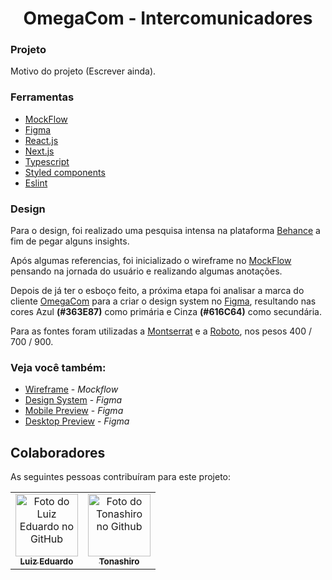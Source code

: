<h1 align="center">OmegaCom - Intercomunicadores</h1>

### Projeto

Motivo do projeto (Escrever ainda).

### Ferramentas

- [MockFlow](https://wireframepro.mockflow.com/)
- [Figma](https://www.figma.com/)
- [React.js](https://reactjs.org/)
- [Next.js](https://nextjs.org/)
- [Typescript](https://www.typescriptlang.org/)
- [Styled components](https://styled-components.com/)
- [Eslint](https://eslint.org/)

### Design

Para o design, foi realizado uma pesquisa intensa na plataforma [Behance](https://www.behance.net/) a fim de pegar alguns insights.

Após algumas referencias, foi inicializado o wireframe no [MockFlow](https://wireframepro.mockflow.com/) pensando na jornada do usuário e realizando algumas anotações.

Depois de já ter o esboço feito, a próxima etapa foi analisar a marca do cliente [OmegaCom](#) para a criar o design system no [Figma](https://www.figma.com/), resultando nas cores Azul **(#363E87)** como primária e Cinza **(#616C64)** como secundária. 

Para as fontes foram utilizadas a [Montserrat](https://fonts.google.com/specimen/Montserrat) e a [Roboto](https://fonts.google.com/specimen/Roboto?query=Roboto), nos pesos 400 / 700 / 900.

### Veja você também:

- [Wireframe](https://wireframepro.mockflow.com/editor.jsp?editor=off&publicid=Mf5d203283702d8eb5d360f7abf45766e1650732896819&projectid=MLRMFJLU4h&perm=Owner) - *Mockflow*
- [Design System](https://www.figma.com/file/OkkU2U2CPGAsB3F3OwSXDv/OmegaCom?node-id=11%3A288) - *Figma*
- [Mobile Preview](https://www.figma.com/proto/OkkU2U2CPGAsB3F3OwSXDv/OmegaCom?node-id=73%3A1747&scaling=min-zoom&page-id=1%3A4&starting-point-node-id=73%3A1746) - *Figma*
- [Desktop Preview](https://www.figma.com/proto/OkkU2U2CPGAsB3F3OwSXDv/OmegaCom?node-id=11%3A507&scaling=min-zoom&page-id=1%3A3&starting-point-node-id=11%3A508) - *Figma*


## Colaboradores

As seguintes pessoas contribuíram para este projeto:

<table>
  <tr>
    <td align="center">
      <a href="https://github.com/EduardooPV">
        <img src="https://github.com/EduardooPV.png" width="100px;" alt="Foto do Luiz Eduardo no GitHub"/><br>
        <sub>
          <b>Luiz Eduardo</b>
        </sub>
      </a>
    </td>
    <td align="center">
      <a href="https://github.com/Tonashiro">
        <img src="https://github.com/Tonashiro.png" width="100px;" alt="Foto do Tonashiro no Github"/><br>
        <sub>
          <b>Tonashiro</b>
        </sub>
      </a>
    </td>
  </tr>
</table>
